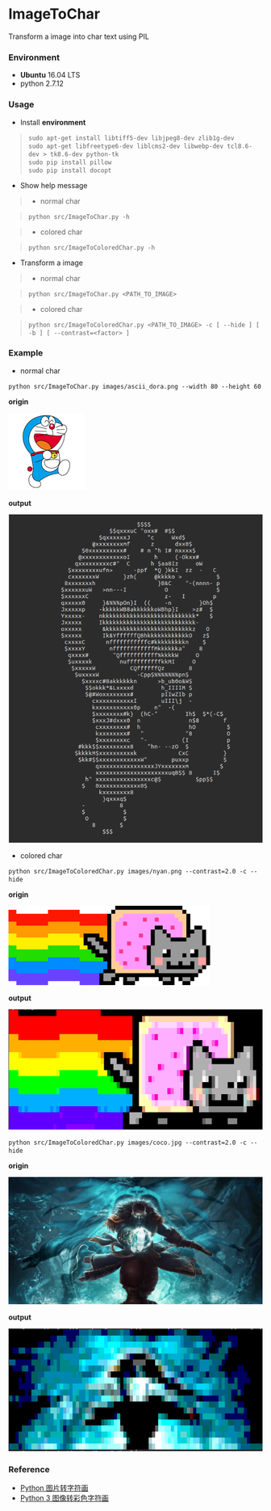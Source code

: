 # ImageToChar
Transform a image into char text using PIL

### Environment
+ **Ubuntu** 16.04 LTS
+ python 2.7.12


### Usage
+ Install **environment**

> ```
> sudo apt-get install libtiff5-dev libjpeg8-dev zlib1g-dev
> sudo apt-get libfreetype6-dev liblcms2-dev libwebp-dev tcl8.6-dev > tk8.6-dev python-tk
> sudo pip install pillow
> sudo pip install docopt
> ```

+ Show help message

> + normal char

> ```
> python src/ImageToChar.py -h
> ```

> + colored char

> ```
> python src/ImageToColoredChar.py -h
> ```

+ Transform a image

> + normal char

> ```
> python src/ImageToChar.py <PATH_TO_IMAGE>
> ```

> + colored char

> ```
> python src/ImageToColoredChar.py <PATH_TO_IMAGE> -c [ --hide ] [ -b ] [ --contrast=<factor> ]
> ```

### Example

+ normal char

```
python src/ImageToChar.py images/ascii_dora.png --width 80 --height 60
```

**origin**

![origin](https://github.com/MoRunChang2015/ImageToChar/blob/master/images/ascii_dora.png)


**output**

![output](https://github.com/MoRunChang2015/ImageToChar/blob/master/data/example.png)


+ colored char

```
python src/ImageToColoredChar.py images/nyan.png --contrast=2.0 -c --hide
```

**origin**

![origin](https://github.com/MoRunChang2015/ImageToChar/blob/master/images/nyan.png)

**output**

![output](https://github.com/MoRunChang2015/ImageToChar/blob/master/data/example2.png)

```
python src/ImageToColoredChar.py images/coco.jpg --contrast=2.0 -c --hide
```

**origin**

![origin](https://github.com/MoRunChang2015/ImageToChar/blob/master/images/coco.jpg)

**output**

![output](https://github.com/MoRunChang2015/ImageToChar/blob/master/data/example3.png)


### Reference
+ [Python 图片转字符画](https://www.shiyanlou.com/courses/370/labs/1191/document)
+ [Python 3 图像转彩色字符画](https://www.shiyanlou.com/courses/673)
